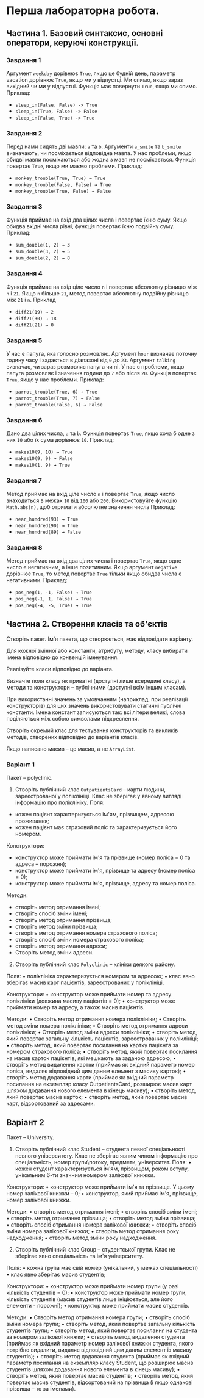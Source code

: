 # Перша лабораторна робота.

## Частина 1. Базовий синтаксис, основні оператори, керуючі конструкції.

### Завдання 1

Аргумент `weekday` дорівнює `True`, якщо це будній день, параметр vacation дорівнює `True`, якщо ми у відпустці. Ми спимо, якщо зараз вихідний чи ми у відпустці. Функція має повернути `True`, якщо ми спимо.
Приклад:

- `sleep_in(False, False) -> True`
- `sleep_in(True, False) -> False`
- `sleep_in(False, True) -> True`

### Завдання 2

Перед нами сидять дві мавпи: `а` та `b`. Аргументи `a_smile` та `b_smile` визначають, чи посміхається відповідна мавпа. У нас проблеми, якщо обидві мавпи посміхаються або жодна з мавп не посміхається. Функція повертає `True`, якщо ми маємо проблеми.
Приклад:

- `monkey_trouble(True, True) → True`
- `monkey_trouble(False, False) → True`
- `monkey_trouble(True, False) → False`

### Завдання 3

Функція приймає на вхід два цілих числа і повертає їхню суму. Якщо обидва вхідні числа рівні, функція повертає їхню подвійну суму.
Приклад:

- `sum_double(1, 2) → 3`
- `sum_double(3, 2) → 5`
- `sum_double(2, 2) → 8`

### Завдання 4

Функція приймає на вхід ціле число `n` і повертає абсолютну різницю між `n` і `21`. Якщо `n` більше `21`, метод повертає абсолютну подвійну різницю між `21` і `n`.
Приклад

- `diff21(19) → 2`
- `diff21(30) → 18`
- `diff21(21) → 0`

### Завдання 5

У нас є папуга, яка голосно розмовляє. Аргумент `hour` визначає поточну годину часу і задається в діапазоні від `0` до `23`. Аргумент `talking` визначає, чи зараз розмовляє папуга чи ні. У нас є проблеми, якщо папуга розмовляє і значення години до `7` або після `20`. Функція повертає `True`, якщо у нас проблеми.
Приклад:

- `parrot_trouble(True, 6) → True`
- `parrot_trouble(True, 7) → False`
- `parrot_trouble(False, 6) → False`

### Завдання 6

Дано два цілих числа, `a` та `b`. Функція повертає `True`, якщо хоча б одне з них `10` або їх сума дорівнює `10`.
Приклад:

- `makes10(9, 10) → True`
- `makes10(9, 9) → False`
- `makes10(1, 9) → True`

### Завдання 7

Метод приймає на вхід ціле число `n` і повертає `True`, якщо число знаходиться в межах `10` від `100` або `200`. Використовуйте функцію `Math.abs(n)`, щоб отримати абсолютне значення числа
Приклад:

- `near_hundred(93) → True`
- `near_hundred(90) → True`
- `near_hundred(89) → False`

### Завдання 8

Метод приймає на вхід два цілих числа і повертає `True`, якщо одне число є негативним, а інше позитивним. Якщо аргумент `negative` дорівнює `True`, то метод повертає `True` тільки якщо обидва числа є негативними.
Приклад:

- `pos_neg(1, -1, False) → True`
- `pos_neg(-1, 1, False) → True`
- `pos_neg(-4, -5, True) → True`

## Частина 2. Створення класів та об'єктів

Створіть пакет. Ім'я пакета, що створюється, має відповідати варіанту.

Для кожної змінної або константи, атрибуту, методу, класу вибирати імена відповідно до конвенцій іменування.

Реалізуйте класи відповідно до варіанта.

Визначте поля класу як приватні (доступні лише всередині класу), а методи та конструктори – публічними (доступні всім іншим класам).

При використанні значень за умовчанням (наприклад, при реалізації конструкторів) для цих значень використовувати статичні публічні константи. Імена констант записуються так: всі літери великі, слова поділяються між собою символами підкреслення.

Створіть окремий клас для тестування конструкторів та викликів методів, створених відповідно до варіантів класів.

Якщо написано масив – це масив, а не `ArrayList`.

### Варіант 1

Пакет – polyclinic.

1. Створіть публічний клас `OutpatientsCard` – карти людини, зареєстрованої у поліклініці. Клас не зберігає у явному вигляді інформацію про поліклініку.
Поля:

- кожен пацієнт характеризується ім'ям, прізвищем, адресою проживання;
- кожен пацієнт має страховий поліс та характеризується його номером.

Конструктори:

- конструктор може приймати ім'я та прізвище (номер поліса = 0 та адреса – порожня);
- конструктор може приймати ім'я, прізвище та адресу (номер поліса = 0);
- конструктор може приймати ім'я, прізвище, адресу та номер поліса.

Методи:

- створіть метод отримання імені;
- створіть спосіб зміни імені;
- створіть метод отримання прізвища;
- створіть метод зміни прізвища;
- створіть метод отримання номера страхового поліса;
- створіть спосіб зміни номера страхового поліса;
- створіть метод отримання адреси;
- Створіть метод зміни адреси.

2. Створіть публічний клас `Polyclinic` – клініки деякого району.

Поля:
• поліклініка характеризується номером та адресою;
• клас явно зберігає масив карт пацієнтів, зареєстрованих у поліклініці.

Конструктори:
• конструктор може приймати номер та адресу поліклініки (довжина масиву пацієнтів = 0);
• конструктор може приймати номер та адресу, а також масив пацієнтів.

Методи:
• Створіть метод отримання номера поліклініки;
• Створіть метод зміни номера поліклініки;
• Створіть метод отримання адреси поліклініки;
• Створіть метод зміни адреси поліклініки;
• створіть метод, який повертає загальну кількість пацієнтів, зареєстрованих у поліклініці;
• створіть метод, який повертає посилання на картку пацієнта за номером страхового поліса;
• створіть метод, який повертає посилання на масив карток пацієнтів, які мешкають за заданою адресою;
• створіть метод видалення картки (приймає як вхідний параметр номер поліса, видаляє відповідний цим даним елемент з масиву карток);
• створіть метод додавання карти (приймає як вхідний параметр посилання на екземпляр класу OutpatientsCard, розширює масив карт шляхом додавання нового елемента в кінець масиву);
• створіть метод, який повертає масив карток;
• створіть метод, який повертає масив карт, відсортований за адресами.

## Варіант 2

Пакет – University.

1. Створіть публічний клас Student – студента певної спеціальності певного університету. Клас не зберігає явним чином інформацію про спеціальність, номер групи\потоку, предмети, університет.
Поля:
• кожен студент характеризується ім'ям, прізвищем, роком вступу, унікальним 6-ти значним номером залікової книжки.

Конструктори:
• конструктор може приймати ім'я та прізвище. У цьому номер залікової книжки – 0;
• конструктор, який приймає ім'я, прізвище, номер залікової книжки.

Методи:
• створіть метод отримання імені;
• створіть спосіб зміни імені;
• створіть метод отримання прізвища;
• створіть метод зміни прізвища;
• створіть спосіб отримання номера залікової книжки;
• створіть спосіб зміни номера залікової книжки;
• створіть метод отримання року надходження;
• створіть метод зміни року надходження.

2. Створіть публічний клас Group – студентської групи. Клас не зберігає явно спеціальність та ім'я університету.

Поля:
• кожна група має свій номер (унікальний, у межах спеціальності)
• клас явно зберігає масив студентів;

Конструктори:
• конструктор може приймати номер групи (у разі кількість студентів = 0);
• конструктор може приймати номер групи, кількість студентів (масив студентів лише ініціюється, але його елементи - порожні);
• конструктор може приймати масив студентів.

Методи:
• Створіть метод отримання номера групи;
• створіть спосіб зміни номера групи;
• створіть метод, який повертає загальну кількість студентів групи;
• створіть метод, який повертає посилання на студента за номером залікової книжки;
• створіть метод видалення студента (приймає як вхідний параметр номер залікової книжки студента, якого потрібно видалити, видаляє відповідний цим даним елемент із масиву студентів);
• створіть метод додавання студента (приймає як вхідний параметр посилання на екземпляр класу Student, що розширює масив студентів шляхом додавання нового елемента в кінець масиву);
• створіть метод, який повертає масив студентів;
• створіть метод, який повертає масив студентів, відсортований на прізвища (і якщо однакові прізвища – то за іменами).
